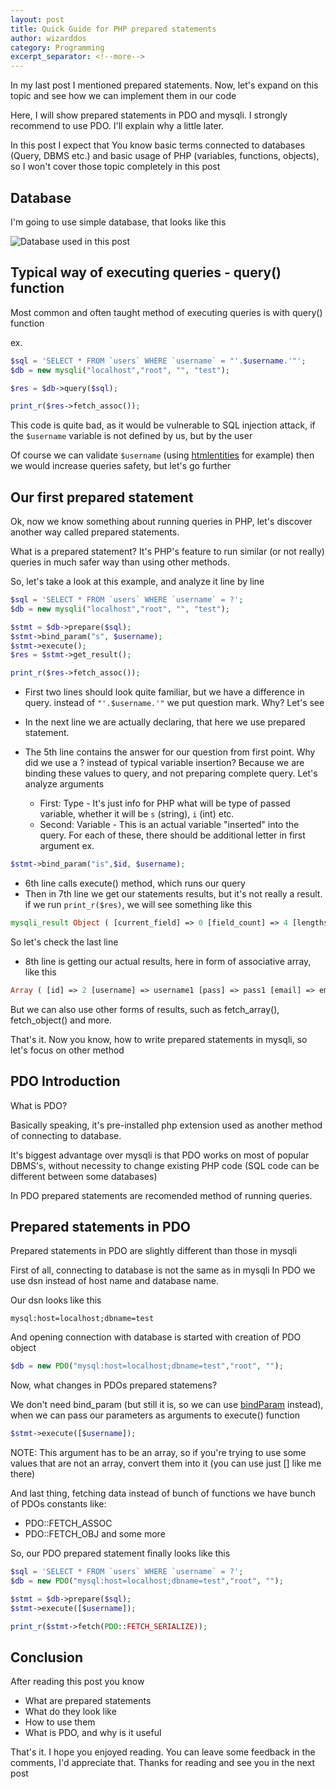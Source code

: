```yaml
---
layout: post
title: Quick Guide for PHP prepared statements
author: wizarddos
category: Programming
excerpt_separator: <!--more-->
---
```


In my last post I mentioned prepared statements. 
Now, let's expand on this topic and see how we can implement them in our code
<!--more-->
Here, I will show prepared statements in PDO and mysqli. 
I strongly recommend to use PDO. I'll explain why a little later.

In this post I expect that You know basic terms connected to databases (Query, DBMS etc.) and basic usage of PHP (variables, functions, objects), so I won't cover those topic completely in this post

## Database

I'm going to use simple database, that looks like this

![Database used in this post](https://dev-to-uploads.s3.amazonaws.com/uploads/articles/cjxf0fwybgaah2tm6v1v.png)

## Typical way of executing queries - query() function
 
Most common and often taught method of executing queries is with query() function

ex.

```php
$sql = 'SELECT * FROM `users` WHERE `username` = "'.$username.'"';
$db = new mysqli("localhost","root", "", "test");

$res = $db->query($sql);

print_r($res->fetch_assoc());
```
This code is quite bad, as it would be vulnerable to SQL injection attack, if the `$username` variable is not defined by us, but by the user


Of course we can validate `$username` (using [htmlentities](https://www.php.net/manual/en/function.htmlentities) for example)
then we would increase queries safety, but let's go further

## Our first prepared statement
Ok, now we know something about running queries in PHP, let's discover another way called prepared statements.

What is a prepared statement? It's PHP's feature to run similar (or not really) queries in much safer way than using other methods.

So, let's take a look at this example, and analyze it line by line

```php
$sql = 'SELECT * FROM `users` WHERE `username` = ?';
$db = new mysqli("localhost","root", "", "test");

$stmt = $db->prepare($sql);
$stmt->bind_param("s", $username);
$stmt->execute();
$res = $stmt->get_result();

print_r($res->fetch_assoc());
```

- First two lines should look quite familiar, but we have a difference in query. instead of `"'.$username.'"` we put question mark. Why? Let's see
- In the next line we are actually declaring, that here we use prepared statement.

- The 5th line contains the answer for our question from first point. Why did we use a ? instead of typical variable insertion?
Because we are binding these values to query, and not preparing complete query. Let's analyze arguments
    - First: Type - It's just info for PHP what will be type of passed variable, whether it will be `s` (string), `i` (int) etc.
    - Second: Variable - This is an actual variable "inserted" into the query. For each of these, there should be additional letter in first argument ex.
```php
$stmt->bind_param("is",$id, $username);
```
- 6th line calls execute() method, which runs our query
- Then in 7th line we get our statements results, but it's not really a result. if we run `print_r($res)`, we will see something like this

```php 
mysqli_result Object ( [current_field] => 0 [field_count] => 4 [lengths] => [num_rows] => 1 [type] => 0 ) 
``` 
So let's check the last line

- 8th line is getting our actual results, here in form of associative array, like this

```php
Array ( [id] => 2 [username] => username1 [pass] => pass1 [email] => email1 ) 
```
But we can also use other forms of results, such as fetch_array(), fetch_object() and more.


That's it. Now you know, how to write prepared statements in mysqli, so let's focus on other method

## PDO Introduction

What is PDO?

Basically speaking, it's pre-installed php extension used as another method of connecting to database.

It's biggest advantage over mysqli is that PDO works on most of popular DBMS's, without necessity to change existing PHP code (SQL code can be different between some databases)

In PDO prepared statements are recomended method of running queries.

## Prepared statements in PDO

Prepared statements in PDO are slightly different than those in mysqli

First of all, connecting to database is not the same as in mysqli
In PDO we use dsn instead of host name and database name.

Our dsn looks like this
```
mysql:host=localhost;dbname=test
```
And opening connection with database is started with creation of PDO object

```php
$db = new PDO("mysql:host=localhost;dbname=test","root", "");
```

Now, what changes in PDOs prepared statemens?

We don't need bind_param (but still it is, so we can use [bindParam](https://www.php.net/manual/en/pdostatement.bindparam) instead), when we can pass our parameters as arguments to execute() function

```php
$stmt->execute([$username]);
```
NOTE: This argument has to be an array, so if you're trying to use some values that are not an array, convert them into it (you can use just [] like me there)


And last thing, fetching data instead of bunch of functions we have bunch of PDOs constants like:
- PDO::FETCH_ASSOC
- PDO::FETCH_OBJ
and some more


So, our PDO prepared statement finally looks like this
```php
$sql = 'SELECT * FROM `users` WHERE `username` = ?';
$db = new PDO("mysql:host=localhost;dbname=test","root", "");

$stmt = $db->prepare($sql);
$stmt->execute([$username]);

print_r($stmt->fetch(PDO::FETCH_SERIALIZE));
```

## Conclusion

After reading this post you know
- What are prepared statements
- What do they look like
- How to use them
- What is PDO, and why is it useful

That's it. I hope you enjoyed reading. You can leave some feedback in the comments, I'd appreciate that.
Thanks for reading and see you in the next post